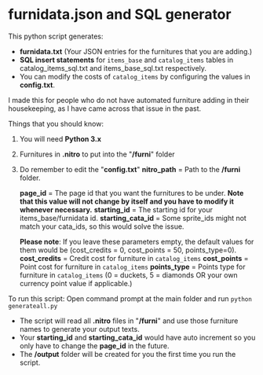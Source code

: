 # furnidata.json and SQL generator

This python script generates:
  - **furnidata.txt** (Your JSON entries for the furnitures that you are adding.)
  - **SQL insert statements** for `items_base` and `catalog_items` tables in catalog_items_sql.txt and items_base_sql.txt respectively.
  - You can modify the costs of `catalog_items` by configuring the values in **config.txt**.

I made this for people who do not have automated furniture adding in their housekeeping, as I have came across that issue in the past.

Things that you should know:
1. You will need **Python 3.x**
2. Furnitures in **.nitro** to put into the "**/furni**" folder
3. Do remember to edit the "**config.txt**"
   **nitro_path** = Path to the **/furni** folder.

   **page_id** = The page id that you want the furnitures to be under. **Note that this value will not change by itself and you have to modify it whenever necessary.**
   **starting_id** = The starting id for your items_base/furnidata id.
   **starting_cata_id** = Some sprite_ids might not match your cata_ids, so this would solve the issue.

   **Please note**: If you leave these parameters empty, the default values for them would be (cost_credits = 0, cost_points = 50, points_type=0).
   **cost_credits** = Credit cost for furniture in `catalog_items`
   **cost_points** = Point cost for furniture in `catalog_items`
   **points_type** = Points type for furniture in `catalog_items` (0 = duckets, 5 = diamonds OR your own currency point value if applicable.)



To run this script:
Open command prompt at the main folder and run ```python generateall.py```
  - The script will read all **.nitro** files in "**/furni**" and use those furniture names to generate your output texts.
  - Your **starting_id** and **starting_cata_id** would have auto increment so you only have to change the **page_id** in the future.
  - The **/output** folder will be created for you the first time you run the script.
  
